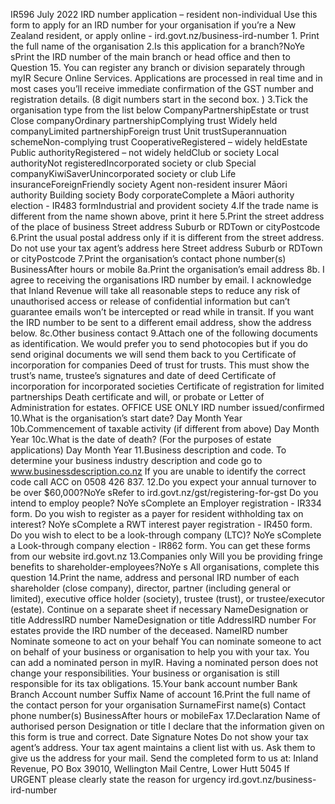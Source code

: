 IR596 July 2022 IRD number application – resident non-individual Use this form to apply for an IRD number for your organisation if you’re a New Zealand resident, or apply online - ird.govt.nz/business-ird-number 1. Print the full name of the organisation 2.Is this application for a branch?NoYe sPrint the IRD number of the main branch or head office and then to Question 15. You can register any branch or division separately through myIR Secure Online Services. Applications are processed in real time and in most cases you’ll receive immediate confirmation of the GST number and registration details. (8 digit numbers start in the second box. ) 3.Tick the organisation type from the list below CompanyPartnershipEstate or trust Close companyOrdinary partnershipComplying trust Widely held companyLimited partnershipForeign trust Unit trustSuperannuation schemeNon-complying trust CooperativeRegistered – widely heldEstate Public authorityRegistered – not widely heldClub or society Local authorityNot registeredIncorporated society or club Special companyKiwiSaverUnincorporated society or club Life insuranceForeignFriendly society Agent non-resident insurer Māori authority Building society Body corporateComplete a Māori authority election - IR483 formIndustrial and provident society 4.If the trade name is different from the name shown above, print it here 5.Print the street address of the place of business Street address Suburb or RDTown or cityPostcode 6.Print the usual postal address only if it is different from the street address. Do not use your tax agent’s address here Street address Suburb or RDTown or cityPostcode 7.Print the organisation’s contact phone number(s) BusinessAfter hours or mobile 8a.Print the organisation’s email address 8b. I agree to receiving the organisations IRD number by email. I acknowledge that Inland Revenue will take all reasonable steps to reduce any risk of unauthorised access or release of confidential information but can’t guarantee emails won’t be intercepted or read while in transit. If you want the IRD number to be sent to a different email address, show the address below. 8c.Other business contact 9.Attach one of the following documents as identification. We would prefer you to send photocopies but if you do send original documents we will send them back to you Certificate of incorporation for companies Deed of trust for trusts. This must show the trust’s name, trustee’s signatures and date of deed Certificate of incorporation for incorporated societies Certificate of registration for limited partnerships Death certificate and will, or probate or Letter of Administration for estates. OFFICE USE ONLY IRD number issued/confirmed 10.What is the organisation’s start date? Day Month Year 10b.Commencement of taxable activity (if different from above) Day Month Year 10c.What is the date of death? (For the purposes of estate applications) Day Month Year 11.Business description and code. To determine your business industry description and code go to www.businessdescription.co.nz If you are unable to identify the correct code call ACC on 0508 426 837. 12.Do you expect your annual turnover to be over $60,000?NoYe sRefer to ird.govt.nz/gst/registering-for-gst Do you intend to employ people? NoYe sComplete an Employer registration - IR334 form. Do you wish to register as a payer for resident withholding tax on interest? NoYe sComplete a RWT interest payer registration - IR450 form. Do you wish to elect to be a look-through company (LTC)? NoYe sComplete a Look-through company election - IR862 form. You can get these forms from our website ird.govt.nz 13.Companies only Will you be providing fringe benefits to shareholder-employees?NoYe s All organisations, complete this question 14.Print the name, address and personal IRD number of each shareholder (close company), director, partner (including general or limited), executive office holder (society), trustee (trust), or trustee/executor (estate). Continue on a separate sheet if necessary NameDesignation or title AddressIRD number NameDesignation or title AddressIRD number For estates provide the IRD number of the deceased. NameIRD number Nominate someone to act on your behalf You can nominate someone to act on behalf of your business or organisation to help you with your tax. You can add a nominated person in myIR. Having a nominated person does not change your responsibilities. Your business or organisation is still responsible for its tax obligations. 15.Your bank account number Bank Branch Account number Suffix Name of account 16.Print the full name of the contact person for your organisation SurnameFirst name(s) Contact phone number(s) BusinessAfter hours or mobileFax 17.Declaration Name of authorised person Designation or title I declare that the information given on this form is true and correct. Date Signature Notes Do not show your tax agent’s address. Your tax agent maintains a client list with us. Ask them to give us the address for your mail. Send the completed form to us at: Inland Revenue, PO Box 39010, Wellington Mail Centre, Lower Hutt 5045 If URGENT please clearly state the reason for urgency ird.govt.nz/business-ird-number